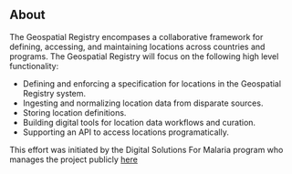 ## About
The Geospatial Registry encompases a collaborative framework for defining, accessing, and maintaining locations across countries and programs. The Geospatial Registry will focus on the following high level functionality:
* Defining and enforcing a specification for locations in the Geospatial Registry system.
* Ingesting and normalizing location data from disparate sources.
* Storing location definitions.
* Building digital tools for location data workflows and curation.
* Supporting an API to access locations programatically.


This effort was initiated by the Digital Solutions For Malaria program who manages the project publicly <a href="https://github.com/ds4me/ds4me-wiki/wiki" target="_blank">here</a>
